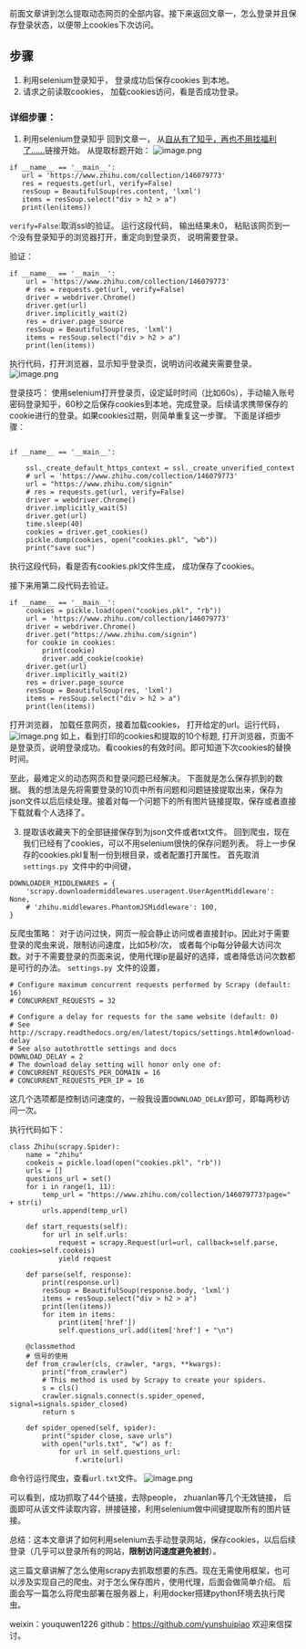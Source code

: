 前面文章讲到怎么提取动态网页的全部内容。接下来返回文章一，怎么登录并且保存登录状态，以便带上cookies下次访问。
## 步骤
1. 利用selenium登录知乎， 登录成功后保存cookies 到本地。
2. 请求之前读取cookies， 加载cookies访问，看是否成功登录。

### 详细步骤：
1. 利用selenium登录知乎
回到文章一， 从[自从有了知乎，再也不用找福利了……](https://www.zhihu.com/collection/146079773)链接开始。
从提取标题开始：
![image.png](http://upload-images.jianshu.io/upload_images/1794675-4ea604036fa81b0f.png?imageMogr2/auto-orient/strip%7CimageView2/2/w/1240)

 ```
if __name__ == '__main__':
    url = 'https://www.zhihu.com/collection/146079773'
    res = requests.get(url, verify=False)
    resSoup = BeautifulSoup(res.content, 'lxml')
    items = resSoup.select("div > h2 > a")
    print(len(items))
```
`verify=False`:取消ssl的验证。
运行这段代码， 输出结果未0， 粘贴该网页到一个没有登录知乎的浏览器打开，重定向到登录页， 说明需要登录。

验证：
```
if __name__ == '__main__':
    url = 'https://www.zhihu.com/collection/146079773'
    # res = requests.get(url, verify=False)
    driver = webdriver.Chrome()
    driver.get(url)
    driver.implicitly_wait(2)
    res = driver.page_source
    resSoup = BeautifulSoup(res, 'lxml')
    items = resSoup.select("div > h2 > a")
    print(len(items))
```
执行代码，打开浏览器，显示知乎登录页，说明访问收藏夹需要登录。
![image.png](http://upload-images.jianshu.io/upload_images/1794675-f04add34342acd70.png?imageMogr2/auto-orient/strip%7CimageView2/2/w/1240)

登录技巧：
使用selenium打开登录页，设定延时时间（比如60s），手动输入账号密码登录知乎，60秒之后保存cookies到本地，完成登录。后续请求携带保存的cookie进行的登录。如果cookies过期，则简单重复这一步骤。
下面是详细步骤：
```

if __name__ == '__main__':

    ssl._create_default_https_context = ssl._create_unverified_context
    # url = 'https://www.zhihu.com/collection/146079773'
    url = "https://www.zhihu.com/signin"
    # res = requests.get(url, verify=False)
    driver = webdriver.Chrome()
    driver.implicitly_wait(5)
    driver.get(url)
    time.sleep(40)
    cookies = driver.get_cookies()
    pickle.dump(cookies, open("cookies.pkl", "wb"))
    print("save suc")
```
执行这段代码，看是否有cookies.pkl文件生成， 成功保存了cookies。

接下来用第二段代码去验证。
```
if __name__ == '__main__':
    cookies = pickle.load(open("cookies.pkl", "rb"))
    url = 'https://www.zhihu.com/collection/146079773'
    driver = webdriver.Chrome()
    driver.get("https://www.zhihu.com/signin")
    for cookie in cookies:
        print(cookie)
        driver.add_cookie(cookie)
    driver.get(url)
    driver.implicitly_wait(2)
    res = driver.page_source
    resSoup = BeautifulSoup(res, 'lxml')
    items = resSoup.select("div > h2 > a")
    print(len(items))
```
打开浏览器， 加载任意网页，接着加载cookies， 打开给定的url。运行代码， 
![image.png](http://upload-images.jianshu.io/upload_images/1794675-8b50984a6faa9568.png?imageMogr2/auto-orient/strip%7CimageView2/2/w/1240)
如上，看到打印的cookies和提取的10个标题, 打开浏览器，页面不是登录页，说明登录成功。看cookies的有效时间。即可知道下次cookies的替换时间。

至此，最难定义的动态网页和登录问题已经解决。
下面就是怎么保存抓到的数据。
我的想法是先将需要登录的10页中所有问题和问题链接提取出来，保存为json文件以后后续处理。接着对每一个问题下的所有图片链接提取，保存或者直接下载就看个人选择了。

3. 提取该收藏夹下的全部链接保存到为json文件或者txt文件。
回到爬虫，现在我们已经有了cookies，可以不用selenium很快的保存问题列表。
将上一步保存的cookies.pkl复制一份到根目录，或者配置打开属性。
首先取消`settings.py `文件中的中间键， 
```
DOWNLOADER_MIDDLEWARES = {
    'scrapy.downloadermiddlewares.useragent.UserAgentMiddleware': None,
    # 'zhihu.middlewares.PhantomJSMiddleware': 100,
}
```
反爬虫策略：
对于访问过快，网页一般会静止访问或者直接封ip。因此对于需要登录的爬虫来说，限制访问速度，比如5秒/次， 或者每个ip每分钟最大访问次数。对于不需要登录的页面来说，使用代理ip是最好的选择，或者降低访问次数都是可行的办法。
  `settings.py `文件的设置， 
```
# Configure maximum concurrent requests performed by Scrapy (default: 16)
# CONCURRENT_REQUESTS = 32

# Configure a delay for requests for the same website (default: 0)
# See http://scrapy.readthedocs.org/en/latest/topics/settings.html#download-delay
# See also autothrottle settings and docs
DOWNLOAD_DELAY = 2
# The download delay setting will honor only one of:
# CONCURRENT_REQUESTS_PER_DOMAIN = 16
# CONCURRENT_REQUESTS_PER_IP = 16
```
这几个选项都是控制访问速度的，一般我设置`DOWNLOAD_DELAY`即可，即每两秒访问一次。

执行代码如下：
```
class Zhihu(scrapy.Spider):
    name = "zhihu"
    cookeis = pickle.load(open("cookies.pkl", "rb"))
    urls = []
    questions_url = set()
    for i in range(1, 11):
        temp_url = "https://www.zhihu.com/collection/146079773?page=" + str(i)
        urls.append(temp_url)

    def start_requests(self):
        for url in self.urls:
            request = scrapy.Request(url=url, callback=self.parse, cookies=self.cookeis)
            yield request

    def parse(self, response):
        print(response.url)
        resSoup = BeautifulSoup(response.body, 'lxml')
        items = resSoup.select("div > h2 > a")
        print(len(items))
        for item in items:
            print(item['href'])
            self.questions_url.add(item['href'] + "\n")

    @classmethod
    # 信号的使用
    def from_crawler(cls, crawler, *args, **kwargs):
        print("from_crawler")
        # This method is used by Scrapy to create your spiders.
        s = cls()
        crawler.signals.connect(s.spider_opened, signal=signals.spider_closed)
        return s

    def spider_opened(self, spider):
        print("spider close, save urls")
        with open("urls.txt", "w") as f:
            for url in self.questions_url:
                f.write(url)
```
命令行运行爬虫，查看`url.txt`文件。
![image.png](http://upload-images.jianshu.io/upload_images/1794675-b579a8610e5c09a6.png?imageMogr2/auto-orient/strip%7CimageView2/2/w/1240)

可以看到，成功抓取了44个链接，去除people， zhuanlan等几个无效链接，
后面即可从该文件读取内容，拼接链接，利用selenium做中间键提取所有的图片链接。

总结：这本文章讲了如何利用selenium去手动登录网站，保存cookies，以后后续登录（几乎可以登录所有的网站，**限制访问速度避免被封**）。

这三篇文章讲解了怎么使用scrapy去抓取想要的东西。现在无需使用框架，也可以涉及实现自己的爬虫。对于怎么保存图片，使用代理，后面会做简单介绍。
后面会写一篇怎么将爬虫部署在服务器上，利用docker搭建python环境去执行爬虫。

weixin：youquwen1226
github：https://github.com/yunshuipiao
欢迎来信探讨。




